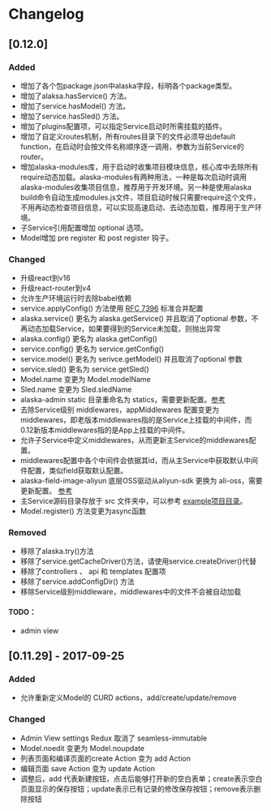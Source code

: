 # Changelog

## [0.12.0]

### Added

- 增加了各个包package.json中alaska字段，标明各个package类型。
- 增加了alaksa.hasService() 方法。
- 增加了service.hasModel() 方法。
- 增加了service.hasSled() 方法。
- 增加了plugins配置项，可以指定Service启动时所需挂载的插件。
- 增加了自定义routes机制，所有routes目录下的文件必须导出default function，在启动时会按文件名称顺序逐一调用，参数为当前Service的router。
- 增加alaska-modules库，用于启动时收集项目模块信息，核心库中去除所有require动态加载。alaska-modules有两种用法，一种是每次启动时调用alaska-modules收集项目信息，推荐用于开发环境。另一种是使用alaska build命令自动生成modules.js文件，项目启动时候只需要require这个文件，不用再动态检查项目信息，可以实现高速启动、去动态加载，推荐用于生产环境。
- 子Service引用配置增加 optional 选项。
- Model增加 pre register 和 post register 钩子。

### Changed

- 升级react到v16
- 升级react-router到v4
- 允许生产环境运行时去除babel依赖
- service.applyConfig() 方法使用 [RFC 7396](https://tools.ietf.org/html/rfc7396) 标准合并配置
- alaska.service() 更名为 alaska.getService() 并且取消了optional 参数，不再动态加载Service，如果要得到的Service未加载，则抛出异常
- alaska.config() 更名为 alaska.getConfig()
- service.config() 更名为 service.getConfig()
- service.model() 更名为 serivce.getModel() 并且取消了optional 参数
- service.sled() 更名为 service.getSled()
- Model.name 变更为 Model.modelName
- Sled.name 变更为 Sled.sledName
- alaska-admin static 目录重命名为 statics，需要更新配置。[参考](https://github.com/maichong/alaska/blob/master/example/config/alaska-admin.js)
- 去除Service级别 middlewares，appMiddlewares 配置变更为 middlewares，即老版本middlewares指的是Service上挂载的中间件，而0.12新版本middlewares指的是App上挂载的中间件。
- 允许子Service中定义middlewares，从而更新主Service的middlewares配置。
- middlewares配置中各个中间件会依据其id，而从主Service中获取默认中间件配置，类似field获取默认配置。
- alaska-field-image-aliyun 底层OSS驱动从aliyun-sdk 更换为 ali-oss，需要更新配置。 [参考](https://github.com/maichong/alaska/tree/master/packages/alaska-field-image-aliyun)
- 主Service源码目录存放于 src 文件夹中，可以参考 [example项目目录](https://github.com/maichong/alaska/tree/master/example)。
- Model.register() 方法变更为async函数

### Removed

- 移除了alaska.try()方法
- 移除了service.getCacheDriver()方法，请使用service.createDriver()代替
- 移除了controllers 、 api 和 templates 配置项
- 移除了service.addConfigDir() 方法
- 移除Service级别middleware，middlewares中的文件不会被自动加载




#### TODO：

- admin view




## [0.11.29] - 2017-09-25

### Added

- 允许重新定义Model的 CURD actions，add/create/update/remove

### Changed

- Admin View settings Redux 取消了 seamless-immutable
- Model.noedit 变更为 Model.noupdate
- 列表页面和编译页面的create Action 变为 add Action
- 编辑页面 save Action 变为 update Action
- 调整后，add 代表新建按钮，点击后能够打开新的空白表单；create表示空白页面显示的保存按钮；update表示已有记录的修改保存按钮；remove表示删除按钮

